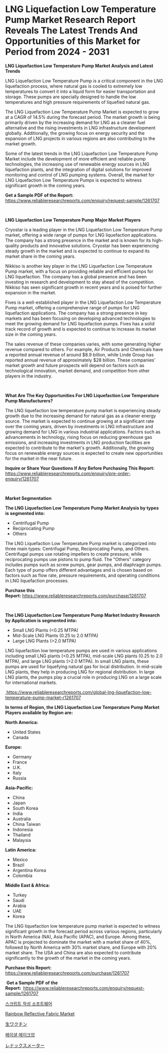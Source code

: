 <p><h1>LNG Liquefaction Low Temperature Pump Market Research Report Reveals The Latest Trends And Opportunities of this Market for Period from 2024 - 2031</h1></p><p><strong>LNG Liquefaction Low Temperature Pump Market Analysis and Latest Trends</strong></p>
<p><p>LNG Liquefaction Low Temperature Pump is a critical component in the LNG liquefaction process, where natural gas is cooled to extremely low temperatures to convert it into a liquid form for easier transportation and storage. These pumps are specially designed to handle the low temperatures and high pressure requirements of liquefied natural gas.</p><p>The LNG Liquefaction Low Temperature Pump Market is expected to grow at a CAGR of 14.5% during the forecast period. The market growth is being primarily driven by the increasing demand for LNG as a cleaner fuel alternative and the rising investments in LNG infrastructure development globally. Additionally, the growing focus on energy security and the expansion of LNG projects in various regions are also contributing to the market growth.</p><p>Some of the latest trends in the LNG Liquefaction Low Temperature Pump Market include the development of more efficient and reliable pump technologies, the increasing use of renewable energy sources in LNG liquefaction plants, and the integration of digital solutions for improved monitoring and control of LNG pumping systems. Overall, the market for LNG Liquefaction Low Temperature Pumps is expected to witness significant growth in the coming years.</p></p>
<p><strong>Get a Sample PDF of the Report:&nbsp;</strong> <a href="https://www.reliableresearchreports.com/enquiry/request-sample/1261707">https://www.reliableresearchreports.com/enquiry/request-sample/1261707</a></p>
<p>&nbsp;</p>
<p><strong>LNG Liquefaction Low Temperature Pump Major Market Players</strong></p>
<p><p>Cryostar is a leading player in the LNG Liquefaction Low Temperature Pump market, offering a wide range of pumps for LNG liquefaction applications. The company has a strong presence in the market and is known for its high-quality products and innovative solutions. Cryostar has been experiencing steady growth in the market and is expected to continue to expand its market share in the coming years.</p><p>Nikkiso is another key player in the LNG Liquefaction Low Temperature Pump market, with a focus on providing reliable and efficient pumps for LNG liquefaction. The company has a global presence and has been investing in research and development to stay ahead of the competition. Nikkiso has seen significant growth in recent years and is poised for further expansion in the market.</p><p>Fives is a well-established player in the LNG Liquefaction Low Temperature Pump market, offering a comprehensive range of pumps for LNG liquefaction applications. The company has a strong presence in key markets and has been focusing on developing advanced technologies to meet the growing demand for LNG liquefaction pumps. Fives has a solid track record of growth and is expected to continue to increase its market size in the coming years.</p><p>The sales revenue of these companies varies, with some generating higher revenue compared to others. For example, Air Products and Chemicals have a reported annual revenue of around $8.9 billion, while Linde Group has reported annual revenue of approximately $28 billion. These companies' market growth and future prospects will depend on factors such as technological innovation, market demand, and competition from other players in the industry.</p></p>
<p>&nbsp;</p>
<p><strong>What Are The Key Opportunities For LNG Liquefaction Low Temperature Pump Manufacturers?</strong></p>
<p><p>The LNG liquefaction low temperature pump market is experiencing steady growth due to the increasing demand for natural gas as a cleaner energy source. The market is expected to continue growing at a significant rate over the coming years, driven by investments in LNG infrastructure and growing demand for LNG in various industrial applications. Factors such as advancements in technology, rising focus on reducing greenhouse gas emissions, and increasing investments in LNG production facilities are expected to contribute to the market's growth. Additionally, the growing focus on renewable energy sources is expected to create new opportunities for the market in the near future.</p></p>
<p><strong>Inquire or Share Your Questions If Any Before Purchasing This Report:</strong> <a href="https://www.reliableresearchreports.com/enquiry/pre-order-enquiry/1261707">https://www.reliableresearchreports.com/enquiry/pre-order-enquiry/1261707</a></p>
<p>&nbsp;</p>
<p><strong>Market Segmentation</strong></p>
<p><strong>The LNG Liquefaction Low Temperature Pump Market Analysis by types is segmented into:</strong></p>
<p><ul><li>Centrifugal Pump</li><li>Reciprocating Pump</li><li>Others</li></ul></p>
<p><p>The LNG Liquefaction Low Temperature Pump market is categorized into three main types: Centrifugal Pump, Reciprocating Pump, and Others. Centrifugal pumps use rotating impellers to create pressure, while reciprocating pumps use pistons to pump fluid. The "Others" category includes pumps such as screw pumps, gear pumps, and diaphragm pumps. Each type of pump offers different advantages and is chosen based on factors such as flow rate, pressure requirements, and operating conditions in LNG liquefaction processes.</p></p>
<p><strong>Purchase this Report:&nbsp;</strong><a href="https://www.reliableresearchreports.com/purchase/1261707">https://www.reliableresearchreports.com/purchase/1261707</a></p>
<p>&nbsp;</p>
<p><strong>The LNG Liquefaction Low Temperature Pump Market Industry Research by Application is segmented into:</strong></p>
<p><ul><li>Small LNG Plants (<0.25 MTPA)</li><li>Mid-Scale LNG Plants (0.25 to 2.0 MTPA)</li><li>Large LNG Plants (>2.0 MTPA)</li></ul></p>
<p><p>LNG liquefaction low temperature pumps are used in various applications including small LNG plants (<0.25 MTPA), mid-scale LNG plants (0.25 to 2.0 MTPA), and large LNG plants (>2.0 MTPA). In small LNG plants, these pumps are used for liquefying natural gas for local distribution. In mid-scale LNG plants, they help in producing LNG for regional distribution. In large LNG plants, the pumps play a crucial role in producing LNG on a large scale for international markets.</p></p>
<p><a href="https://www.reliableresearchreports.com/global-lng-liquefaction-low-temperature-pump-market-r1261707">&nbsp;https://www.reliableresearchreports.com/global-lng-liquefaction-low-temperature-pump-market-r1261707</a></p>
<p><strong>In terms of Region, the LNG Liquefaction Low Temperature Pump Market Players available by Region are:</strong></p>
<p>
    <p> <strong> North America: </strong>
        <ul>
            <li>United States</li>
            <li>Canada</li>
        </ul>
        </p> 
    <p> <strong> Europe: </strong>
        <ul>
            <li>Germany</li>
            <li>France</li>
            <li>U.K.</li>
            <li>Italy</li>
            <li>Russia</li>
        </ul>
        </p> 
    <p> <strong> Asia-Pacific: </strong>
        <ul>
            <li>China</li>
            <li>Japan</li>
            <li>South Korea</li>
            <li>India</li>
            <li>Australia</li>
            <li>China Taiwan</li>
            <li>Indonesia</li>
            <li>Thailand</li>
            <li>Malaysia</li>
        </ul>
        </p> 
    <p> <strong> Latin America: </strong>
        <ul>
            <li>Mexico</li>
            <li>Brazil</li>
            <li>Argentina Korea</li>
            <li>Colombia</li>
        </ul>
        </p> 
    <p> <strong> Middle East & Africa: </strong>
        <ul>
            <li>Turkey</li>
            <li>Saudi</li>
            <li>Arabia</li>
            <li>UAE</li>
            <li>Korea</li>
        </ul>
    </p>
    </p>
<p><p>The LNG liquefaction low temperature pump market is expected to witness significant growth in the forecast period across various regions, particularly in North America (NA), Asia Pacific (APAC), and Europe. Among these, APAC is projected to dominate the market with a market share of 40%, followed by North America with 30% market share, and Europe with 20% market share. The USA and China are also expected to contribute significantly to the growth of the market in the coming years.</p></p>
<p><strong>Purchase this Report: </strong><a href="https://www.reliableresearchreports.com/purchase/1261707">https://www.reliableresearchreports.com/purchase/1261707</a></p>
<p>&nbsp;<strong>Get a Sample PDF of the Report:&nbsp;&nbsp;</strong><a href="https://www.reliableresearchreports.com/enquiry/request-sample/1261707">https://www.reliableresearchreports.com/enquiry/request-sample/1261707</a></p>
<p><strong></strong></p>
<p><p><a href="https://github.com/sammyUltyylrich9067856/Market-Research-Report-List-1/blob/main/238927937363.md">스크립트 작성 소프트웨어</a></p><p><a href="https://issuu.com/reportprime-2/docs/rainbow-reflective-fabric-market-size-2030.pptx">Rainbow Reflective Fabric Market</a></p><p><a href="https://medium.com/@barrycuda1974/%E3%83%A9%E3%82%A4%E3%83%96%E3%83%AF%E3%82%AF%E3%83%81%E3%83%B3%E3%81%AE%E5%B8%82%E5%A0%B4%E8%A6%8F%E6%A8%A1-cagr-%E3%83%88%E3%83%AC%E3%83%B3%E3%83%89-2024-2030-bec13872c89a">生ワクチン</a></p><p><a href="https://github.com/trmesnao7959541/Market-Research-Report-List-1/blob/main/408882637364.md">페이셜 메이크업</a></p><p><a href="https://medium.com/@colbu56546/%E3%83%AC%E3%83%89%E3%83%83%E3%82%AF%E3%82%B9%E3%83%A1%E3%83%BC%E3%82%BF%E3%83%BC%E5%B8%82%E5%A0%B4-%E7%AB%B6%E4%BA%89%E5%88%86%E6%9E%90-%E5%B8%82%E5%A0%B4%E5%8B%95%E5%90%91-2031%E5%B9%B4%E3%81%BE%E3%81%A7%E3%81%AE%E4%BA%88%E6%B8%AC-017355d195fb">レドックスメーター</a></p></p>